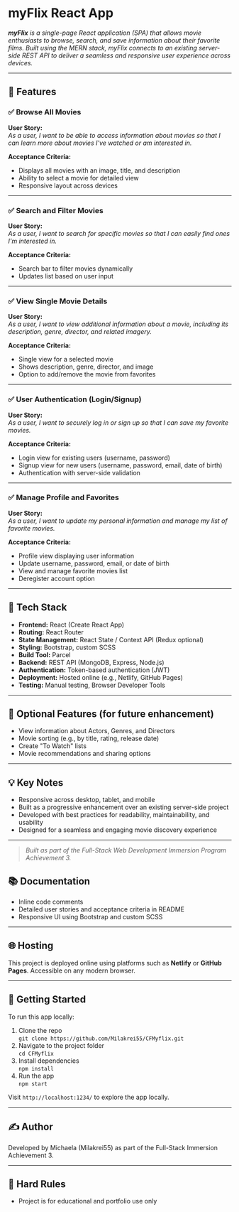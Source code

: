 # myFlix React App

_**myFlix** is a single-page React application (SPA) that allows movie enthusiasts to browse, search, and save information about their favorite films. Built using the MERN stack, myFlix connects to an existing server-side REST API to deliver a seamless and responsive user experience across devices._

---

## 🚀 Features

### ✅ Browse All Movies

**User Story:**  
_As a user, I want to be able to access information about movies so that I can learn more about movies I've watched or am interested in._

**Acceptance Criteria:**
- Displays all movies with an image, title, and description
- Ability to select a movie for detailed view
- Responsive layout across devices

---

### ✅ Search and Filter Movies

**User Story:**  
_As a user, I want to search for specific movies so that I can easily find ones I'm interested in._

**Acceptance Criteria:**
- Search bar to filter movies dynamically
- Updates list based on user input

---

### ✅ View Single Movie Details

**User Story:**  
_As a user, I want to view additional information about a movie, including its description, genre, director, and related imagery._

**Acceptance Criteria:**
- Single view for a selected movie
- Shows description, genre, director, and image
- Option to add/remove the movie from favorites

---

### ✅ User Authentication (Login/Signup)

**User Story:**  
_As a user, I want to securely log in or sign up so that I can save my favorite movies._

**Acceptance Criteria:**
- Login view for existing users (username, password)
- Signup view for new users (username, password, email, date of birth)
- Authentication with server-side validation

---

### ✅ Manage Profile and Favorites

**User Story:**  
_As a user, I want to update my personal information and manage my list of favorite movies._

**Acceptance Criteria:**
- Profile view displaying user information
- Update username, password, email, or date of birth
- View and manage favorite movies list
- Deregister account option

---

## 🧰 Tech Stack

- **Frontend:** React (Create React App)
- **Routing:** React Router
- **State Management:** React State / Context API (Redux optional)
- **Styling:** Bootstrap, custom SCSS
- **Build Tool:** Parcel
- **Backend:** REST API (MongoDB, Express, Node.js)
- **Authentication:** Token-based authentication (JWT)
- **Deployment:** Hosted online (e.g., Netlify, GitHub Pages)
- **Testing:** Manual testing, Browser Developer Tools

---

## 🚀 Optional Features (for future enhancement)

- View information about Actors, Genres, and Directors
- Movie sorting (e.g., by title, rating, release date)
- Create "To Watch" lists
- Movie recommendations and sharing options

---

## 💡 Key Notes

- Responsive across desktop, tablet, and mobile
- Built as a progressive enhancement over an existing server-side project
- Developed with best practices for readability, maintainability, and usability
- Designed for a seamless and engaging movie discovery experience

---

> _Built as part of the Full-Stack Web Development Immersion Program Achievement 3._

## 📚 Documentation

- Inline code comments
- Detailed user stories and acceptance criteria in README
- Responsive UI using Bootstrap and custom SCSS

---

## 🌐 Hosting

This project is deployed online using platforms such as **Netlify** or **GitHub Pages**. Accessible on any modern browser.

---

## 🏁 Getting Started

To run this app locally:

1. Clone the repo  
   `git clone https://github.com/Milakrei55/CFMyflix.git`
2. Navigate to the project folder  
   `cd CFMyflix`
3. Install dependencies  
   `npm install`
4. Run the app  
   `npm start`

Visit `http://localhost:1234/` to explore the app locally.

---

## ✍️ Author

Developed by Michaela (Milakrei55) as part of the Full-Stack Immersion Achievement 3.

---

## 🛑 Hard Rules

- Project is for educational and portfolio use only
